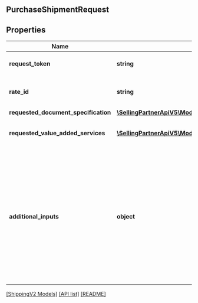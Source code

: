 ## PurchaseShipmentRequest

## Properties

Name | Type | Description | Notes
------------ | ------------- | ------------- | -------------
**request_token** | **string** | A unique token generated to identify a getRates operation. |
**rate_id** | **string** | An identifier for the rate (shipment offering) provided by a shipping service provider. |
**requested_document_specification** | [**\SellingPartnerApiV5\Model\ShippingV2\RequestedDocumentSpecification**](RequestedDocumentSpecification.md) |  |
**requested_value_added_services** | [**\SellingPartnerApiV5\Model\ShippingV2\RequestedValueAddedService[]**](RequestedValueAddedService.md) | The value-added services to be added to a shipping service purchase. | [optional]
**additional_inputs** | **object** | The additional inputs required to purchase a shipping offering, in JSON format. The JSON provided here must adhere to the JSON schema that is returned in the response to the getAdditionalInputs operation.<br><br>Additional inputs are only required when indicated by the requiresAdditionalInputs property in the response to the getRates operation. | [optional]

[[ShippingV2 Models]](../) [[API list]](../../Api) [[README]](../../../README.md)
